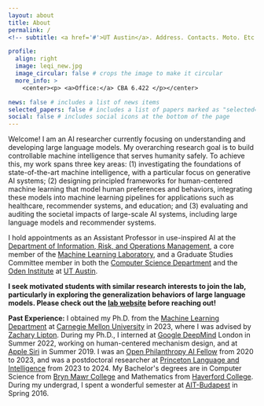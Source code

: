 ```yaml
---
layout: about
title: About
permalink: /
<!-- subtitle: <a href='#'>UT Austin</a>. Address. Contacts. Moto. Etc. -->

profile:
  align: right
  image: leqi_new.jpg
  image_circular: false # crops the image to make it circular
  more_info: >
    <center><p> <a>Office:</a> CBA 6.422 </p></center>

news: false # includes a list of news items
selected_papers: false # includes a list of papers marked as "selected={true}"
social: false # includes social icons at the bottom of the page
---
```


Welcome! I am an AI researcher currently focusing on understanding and developing large language models. My overarching research goal is to build controllable machine intelligence that serves humanity safely. To achieve this, my work spans three key areas: (1) investigating the foundations of state-of-the-art machine intelligence, with a particular focus on generative AI systems; (2) designing principled frameworks for human-centered machine learning that model human preferences and behaviors, integrating these models into machine learning pipelines for applications such as healthcare, recommender systems, and education; and (3) evaluating and auditing the societal impacts of large-scale AI systems, including large language models and recommender systems.

I hold appointments as an Assistant Professor in use-inspired AI at the [Department of Information, Risk, and Operations Management](https://www.mccombs.utexas.edu/faculty-and-research/departments/irom/), a core member of the [Machine Learning Laboratory](https://ml.utexas.edu/), and a Graduate Studies Committee member in both the [Computer Science Department](https://www.cs.utexas.edu/) and the [Oden Institute](https://oden.utexas.edu/) at [UT Austin](https://www.utexas.edu/).

**I seek motivated students with similar research interests to join the lab, particularly in exploring the generalization behaviors of large language models. Please check out the [lab website](/humain_lab/) before reaching out!** 



<b>Past Experience:</b>
I obtained my Ph.D. from the [Machine Learning Department](https://www.ml.cmu.edu/) at [Carnegie Mellon University](https://www.cmu.edu/) in 2023, where I was advised by [Zachary Lipton](http://zacklipton.com). During my Ph.D., I interned at [Google DeepMind](https://www.deepmind.com/) London in  Summer 2022, working on human-centered mechanism design, and at [Apple Siri](https://www.apple.com/) in Summer 2019. I was an [Open Philanthropy AI Fellow](https://www.openphilanthropy.org/focus/global-catastrophic-risks/potential-risks-advanced-artificial-intelligence/the-open-phil-ai-fellowship) from 2020 to 2023, and was a postdoctoral researcher at [Princeton Language and Intelligence](https://pli.princeton.edu/) from 2023 to 2024. My Bachelor's degrees are in Computer Science from [Bryn Mawr College](https://www.brynmawr.edu/) and Mathematics from [Haverford College](https://www.haverford.edu/). During my undergrad, I spent a wonderful semester at [AIT-Budapest](https://www.ait-budapest.com) in Spring 2016. 